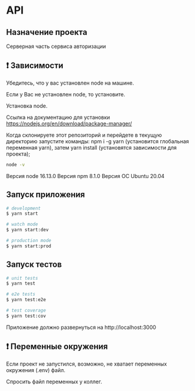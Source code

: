 # API

## Назначение проекта

Серверная часть сервиса авторизации

## ❗️ Зависимости

Убедитесь, что у вас установлен node на машине.

Если у Вас не установлен node, то установите.

Установка node.

Ссылка на документацию для установки https://nodejs.org/en/download/package-manager/

Когда склонируете этот репозиторий и перейдете в текущую директорию запустите команды: npm i -g yarn (установится глобальная переменная yarn), затем yarn install (установятся зависимости для проекта);

```bash
node -v
```

Версия node 16.13.0
Версия npm 8.1.0
Версия ОС Ubuntu 20.04

## Запуск приложения

```bash
# development
$ yarn start

# watch mode
$ yarn start:dev

# production mode
$ yarn start:prod
```

## Запуск тестов

```bash
# unit tests
$ yarn test

# e2e tests
$ yarn test:e2e

# test coverage
$ yarn test:cov
```

Приложение должно развернуться на http://localhost:3000

## ❗️ Переменные окружения

Если проект не запустился, возможно, не хватает переменных окружения (.env) файл.

Спросить файл переменных у коллег.
